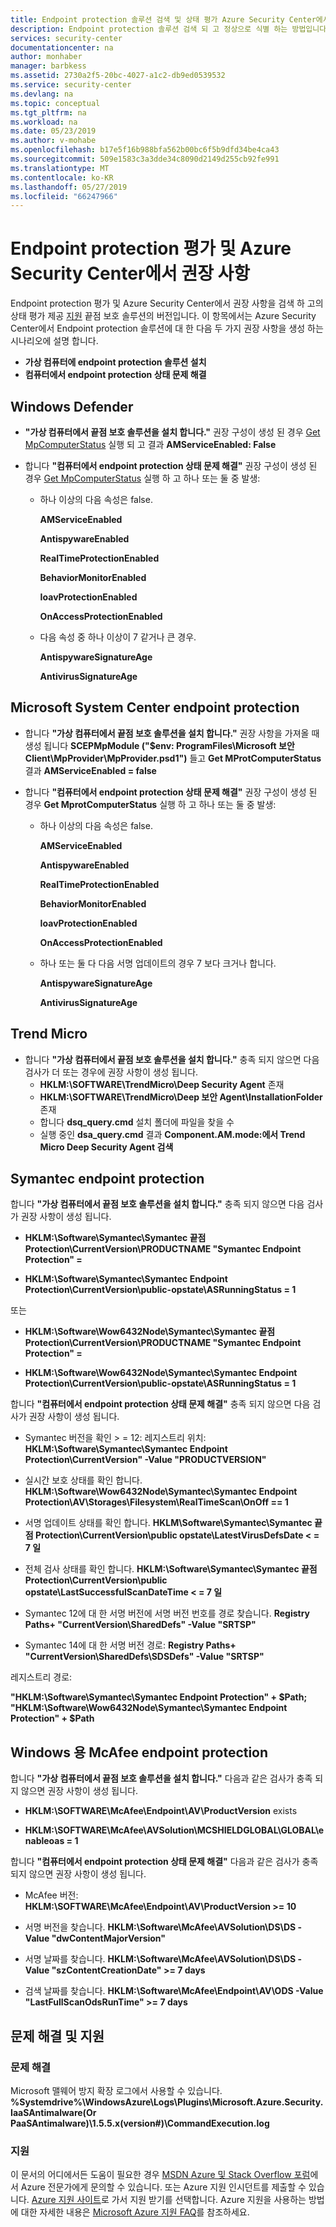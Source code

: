 ```yaml
---
title: Endpoint protection 솔루션 검색 및 상태 평가 Azure Security Center에서 | Microsoft Docs
description: Endpoint protection 솔루션 검색 되 고 정상으로 식별 하는 방법입니다.
services: security-center
documentationcenter: na
author: monhaber
manager: barbkess
ms.assetid: 2730a2f5-20bc-4027-a1c2-db9ed0539532
ms.service: security-center
ms.devlang: na
ms.topic: conceptual
ms.tgt_pltfrm: na
ms.workload: na
ms.date: 05/23/2019
ms.author: v-mohabe
ms.openlocfilehash: b17e5f16b988bfa562b00bc6f5b9dfd34be4ca43
ms.sourcegitcommit: 509e1583c3a3dde34c8090d2149d255cb92fe991
ms.translationtype: MT
ms.contentlocale: ko-KR
ms.lasthandoff: 05/27/2019
ms.locfileid: "66247966"
---
```

# <a name="endpoint-protection-assessment-and-recommendations-in-azure-security-center"></a>Endpoint protection 평가 및 Azure Security Center에서 권장 사항

Endpoint protection 평가 및 Azure Security Center에서 권장 사항을 검색 하 고의 상태 평가 제공 [지원](https://docs.microsoft.com/azure/security-center/security-center-os-coverage#supported-platforms-for-windows-computers-and-vms) 끝점 보호 솔루션의 버전입니다. 이 항목에서는 Azure Security Center에서 Endpoint protection 솔루션에 대 한 다음 두 가지 권장 사항을 생성 하는 시나리오에 설명 합니다.

* **가상 컴퓨터에 endpoint protection 솔루션 설치**
* **컴퓨터에서 endpoint protection 상태 문제 해결**

## <a name="windows-defender"></a>Windows Defender

* **"가상 컴퓨터에서 끝점 보호 솔루션을 설치 합니다."** 권장 구성이 생성 된 경우 [Get MpComputerStatus](https://docs.microsoft.com/powershell/module/defender/get-mpcomputerstatus?view=win10-ps) 실행 되 고 결과 **AMServiceEnabled: False**

* 합니다 **"컴퓨터에서 endpoint protection 상태 문제 해결"** 권장 구성이 생성 된 경우 [Get MpComputerStatus](https://docs.microsoft.com/powershell/module/defender/get-mpcomputerstatus?view=win10-ps) 실행 하 고 하나 또는 둘 중 발생:

  * 하나 이상의 다음 속성은 false.

     **AMServiceEnabled**

     **AntispywareEnabled**

     **RealTimeProtectionEnabled**

     **BehaviorMonitorEnabled**

     **IoavProtectionEnabled**

     **OnAccessProtectionEnabled**

  * 다음 속성 중 하나 이상이 7 같거나 큰 경우.

     **AntispywareSignatureAge**

     **AntivirusSignatureAge**

## <a name="microsoft-system-center-endpoint-protection"></a>Microsoft System Center endpoint protection

* 합니다 **"가상 컴퓨터에서 끝점 보호 솔루션을 설치 합니다."** 권장 사항을 가져올 때 생성 됩니다 **SCEPMpModule ("$env: ProgramFiles\Microsoft 보안 Client\MpProvider\MpProvider.psd1")** 들고 **Get MProtComputerStatus** 결과 **AMServiceEnabled = false**

* 합니다 **"컴퓨터에서 endpoint protection 상태 문제 해결"** 권장 구성이 생성 된 경우 **Get MprotComputerStatus** 실행 하 고 하나 또는 둘 중 발생:

    * 하나 이상의 다음 속성은 false.

       **AMServiceEnabled**
    
       **AntispywareEnabled**
    
       **RealTimeProtectionEnabled**
    
       **BehaviorMonitorEnabled**
    
       **IoavProtectionEnabled**
    
       **OnAccessProtectionEnabled**
          
    * 하나 또는 둘 다 다음 서명 업데이트의 경우 7 보다 크거나 합니다. 

       **AntispywareSignatureAge**
    
       **AntivirusSignatureAge**

## <a name="trend-micro"></a>Trend Micro

* 합니다 **"가상 컴퓨터에서 끝점 보호 솔루션을 설치 합니다."** 충족 되지 않으면 다음 검사가 더 또는 경우에 권장 사항이 생성 됩니다.
    * **HKLM:\SOFTWARE\TrendMicro\Deep Security Agent** 존재
    * **HKLM:\SOFTWARE\TrendMicro\Deep 보안 Agent\InstallationFolder** 존재
    * 합니다 **dsq_query.cmd** 설치 폴더에 파일을 찾을 수
    * 실행 중인 **dsa_query.cmd** 결과 **Component.AM.mode:에서 Trend Micro Deep Security Agent 검색**

## <a name="symantec-endpoint-protection"></a>Symantec endpoint protection
합니다 **"가상 컴퓨터에서 끝점 보호 솔루션을 설치 합니다."** 충족 되지 않으면 다음 검사가 권장 사항이 생성 됩니다.

* **HKLM:\Software\Symantec\Symantec 끝점 Protection\CurrentVersion\PRODUCTNAME "Symantec Endpoint Protection" =**

* **HKLM:\Software\Symantec\Symantec Endpoint Protection\CurrentVersion\public-opstate\ASRunningStatus = 1**

또는

* **HKLM:\Software\Wow6432Node\Symantec\Symantec 끝점 Protection\CurrentVersion\PRODUCTNAME "Symantec Endpoint Protection" =**

* **HKLM:\Software\Wow6432Node\Symantec\Symantec Endpoint Protection\CurrentVersion\public-opstate\ASRunningStatus = 1**

합니다 **"컴퓨터에서 endpoint protection 상태 문제 해결"** 충족 되지 않으면 다음 검사가 권장 사항이 생성 됩니다.  

* Symantec 버전을 확인 > = 12:  레지스트리 위치: **HKLM:\Software\Symantec\Symantec Endpoint Protection\CurrentVersion" -Value "PRODUCTVERSION"**

* 실시간 보호 상태를 확인 합니다. **HKLM:\Software\Wow6432Node\Symantec\Symantec Endpoint Protection\AV\Storages\Filesystem\RealTimeScan\OnOff == 1**

* 서명 업데이트 상태를 확인 합니다. **HKLM\Software\Symantec\Symantec 끝점 Protection\CurrentVersion\public opstate\LatestVirusDefsDate < = 7 일**

* 전체 검사 상태를 확인 합니다. **HKLM:\Software\Symantec\Symantec 끝점 Protection\CurrentVersion\public opstate\LastSuccessfulScanDateTime < = 7 일**

* Symantec 12에 대 한 서명 버전에 서명 버전 번호를 경로 찾습니다. **Registry Paths+ "CurrentVersion\SharedDefs" -Value "SRTSP"** 

* Symantec 14에 대 한 서명 버전 경로: **Registry Paths+ "CurrentVersion\SharedDefs\SDSDefs" -Value "SRTSP"**

레지스트리 경로:

**"HKLM:\Software\Symantec\Symantec Endpoint Protection" + $Path;** 
 **"HKLM:\Software\Wow6432Node\Symantec\Symantec Endpoint Protection" + $Path**

## <a name="mcafee-endpoint-protection-for-windows"></a>Windows 용 McAfee endpoint protection

합니다 **"가상 컴퓨터에서 끝점 보호 솔루션을 설치 합니다."** 다음과 같은 검사가 충족 되지 않으면 권장 사항이 생성 됩니다.

* **HKLM:\SOFTWARE\McAfee\Endpoint\AV\ProductVersion** exists

* **HKLM:\SOFTWARE\McAfee\AVSolution\MCSHIELDGLOBAL\GLOBAL\enableoas = 1**

합니다 **"컴퓨터에서 endpoint protection 상태 문제 해결"** 다음과 같은 검사가 충족 되지 않으면 권장 사항이 생성 됩니다.

* McAfee 버전: **HKLM:\SOFTWARE\McAfee\Endpoint\AV\ProductVersion >= 10**

* 서명 버전을 찾습니다. **HKLM:\Software\McAfee\AVSolution\DS\DS -Value "dwContentMajorVersion"**

* 서명 날짜를 찾습니다. **HKLM:\Software\McAfee\AVSolution\DS\DS -Value "szContentCreationDate" >= 7 days**

* 검색 날짜를 찾습니다. **HKLM:\Software\McAfee\Endpoint\AV\ODS -Value "LastFullScanOdsRunTime" >= 7 days**

## <a name="troubleshoot-and-support"></a>문제 해결 및 지원

### <a name="troubleshoot"></a>문제 해결

Microsoft 맬웨어 방지 확장 로그에서 사용할 수 있습니다.  
**%Systemdrive%\WindowsAzure\Logs\Plugins\Microsoft.Azure.Security.IaaSAntimalware(Or PaaSAntimalware)\1.5.5.x(version#)\CommandExecution.log**

### <a name="support"></a>지원

이 문서의 어디에서든 도움이 필요한 경우 [MSDN Azure 및 Stack Overflow 포럼](https://azure.microsoft.com/support/forums/)에서 Azure 전문가에게 문의할 수 있습니다. 또는 Azure 지원 인시던트를 제출할 수 있습니다. [Azure 지원 사이트](https://azure.microsoft.com/support/options/)로 가서 지원 받기를 선택합니다. Azure 지원을 사용하는 방법에 대한 자세한 내용은 [Microsoft Azure 지원 FAQ](https://azure.microsoft.com/support/faq/)를 참조하세요.
